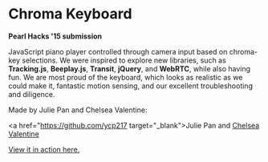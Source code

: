 # Chroma Keyboard

__Pearl Hacks '15 submission__

JavaScript piano player controlled through camera input based on chroma-key selections. We were inspired to explore new libraries, such as __Tracking.js__, __Beeplay.js__, __Transit__, __jQuery__, and __WebRTC__, while also having fun. We are most proud of the keyboard, which looks as realistic as we could make it, fantastic motion sensing, and our excellent troubleshooting and diligence.

Made by Julie Pan and Chelsea Valentine:

<a href="https://github.com/ycp217 target="_blank">Julie Pan</a> and <a href="https://github.com/chelseavalentine" target="_blank">Chelsea Valentine</a>

<a href="http://chromakeyboard.s3-website-us-east-1.amazonaws.com/" target="_blank">View it in action here.</a>

